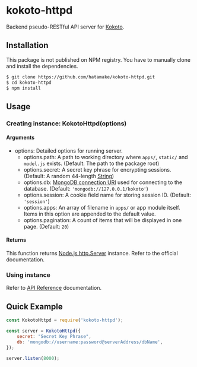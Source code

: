 # kokoto-httpd

Backend pseudo-RESTful API server for [Kokoto](https://github.com/hatamake/kokoto).

## Installation

This package is not published on NPM registry. You have to manually clone and install the dependencies.

```bash
$ git clone https://github.com/hatamake/kokoto-httpd.git
$ cd kokoto-httpd
$ npm install
```

## Usage

### Creating instance: KokotoHttpd(options)

#### Arguments

* options: Detailed options for running server.
	- options.path: A path to working directory where `apps/`, `static/` and `model.js` exists. (Default: The path to the package root)
	- options.secret: A secret key phrase for encrypting sessions. (Default: A random 44-length [String](https://developer.mozilla.org/docs/Web/JavaScript/Reference/Global_Objects/String))
	- options.db: [MongoDB connection URI](https://docs.mongodb.com/manual/reference/connection-string/) used for connecting to the database. (Default: `'mongodb://127.0.0.1/kokoto'`)
	- options.session: A cookie field name for storing session ID. (Default: `'session'`)
	- options.apps: An array of filename in `apps/` or app module itself. Items in this option are appended to the default value.
	- options.pagination: A count of items that will be displayed in one page. (Default: `20`)

#### Returns

This function returns [Node.js http.Server](https://nodejs.org/api/http.html#http_class_http_server) instance. Refer to the official documentation.

### Using instance

Refer to [API Reference](/docs/api.md) documentation.

## Quick Example

```javascript
const KokotoHttpd = require('kokoto-httpd');

const server = KokotoHttpd({
	secret: "Secret Key Phrase",
	db: 'mongodb://username:password@serverAddress/dbName',
});

server.listen(8000);
```